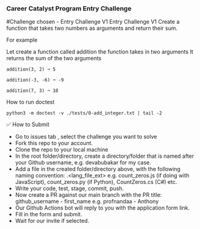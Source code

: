 ### Career Catalyst Program Entry Challenge

#Challenge chosen - Entry Challenge V1
Entry Challenge V1
Create a function that takes two numbers as arguments and return their sum.

For example

Let create a function called addition
the function takes in two arguments
It returns the sum of the two arguments

```
addition(3, 2) ➞ 5

addition(-3, -6) ➞ -9

addition(7, 3) ➞ 10
```

How to run doctest

```
python3 -m doctest -v ./tests/0-add_integer.txt | tail -2
```

✅ How to Submit

- Go to issues tab , select the challenge you want to solve
- Fork this repo to your account.
- Clone the repo to your local machine
- In the root folder/directory, create a directory/folder that is named after your Github username, e.g. devabubakar for my case.
- Add a file in the created folder/directory above, with the following naming convention: <preferred file name>.<lang_file_ext> e.g. count_zeros.js (if doing with JavaScript), count_zeros.py (if Python), CountZeros.cs (C#) etc.
- Write your code, test, stage, commit, push.
- Now create a PR against our main branch with the PR title: github_username - first_name e.g. profnandaa - Anthony
- Our Github Actions bot will reply to you with the application form link.
- Fill in the form and submit.
- Wait for our invite if selected.
